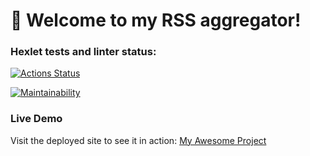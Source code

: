 # 🚀 Welcome to my RSS aggregator!

### Hexlet tests and linter status:

[![Actions Status](https://github.com/Zakir0000/frontend-project-11/workflows/hexlet-check/badge.svg)](https://github.com/Zakir0000/frontend-project-11/actions)

[![Maintainability](https://api.codeclimate.com/v1/badges/e6d2aff10a611783affe/maintainability)](https://codeclimate.com/github/Zakir0000/frontend-project-11/maintainability)

### Live Demo

Visit the deployed site to see it in action:
[My Awesome Project](https://frontend-project-11-ivory-rho.vercel.app)

